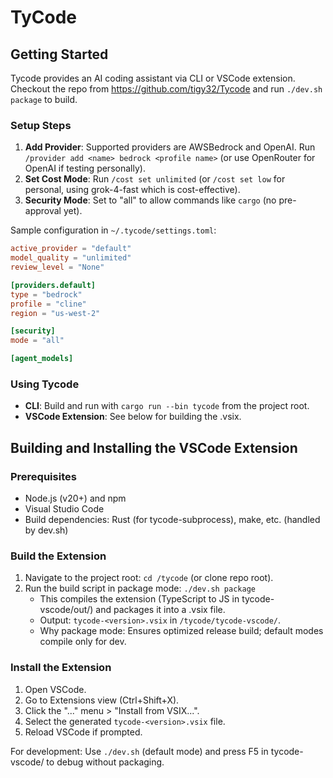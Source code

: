 # TyCode

## Getting Started

Tycode provides an AI coding assistant via CLI or VSCode extension. Checkout the repo from https://github.com/tigy32/Tycode and run `./dev.sh package` to build.

### Setup Steps
1. **Add Provider**: Supported providers are AWSBedrock and OpenAI. Run `/provider add <name> bedrock <profile name>` (or use OpenRouter for OpenAI if testing personally).
2. **Set Cost Mode**: Run `/cost set unlimited` (or `/cost set low` for personal, using grok-4-fast which is cost-effective).
3. **Security Mode**: Set to "all" to allow commands like `cargo` (no pre-approval yet).

Sample configuration in `~/.tycode/settings.toml`:

```toml
active_provider = "default"
model_quality = "unlimited"
review_level = "None"

[providers.default]
type = "bedrock"
profile = "cline"
region = "us-west-2"

[security]
mode = "all"

[agent_models]
```

### Using Tycode
- **CLI**: Build and run with `cargo run --bin tycode` from the project root.
- **VSCode Extension**: See below for building the .vsix.

## Building and Installing the VSCode Extension

### Prerequisites
- Node.js (v20+) and npm
- Visual Studio Code
- Build dependencies: Rust (for tycode-subprocess), make, etc. (handled by dev.sh)

### Build the Extension
1. Navigate to the project root: `cd /tycode` (or clone repo root).
2. Run the build script in package mode: `./dev.sh package`
   - This compiles the extension (TypeScript to JS in tycode-vscode/out/) and packages it into a .vsix file.
   - Output: `tycode-<version>.vsix` in `/tycode/tycode-vscode/`.
   - Why package mode: Ensures optimized release build; default modes compile only for dev.

### Install the Extension
1. Open VSCode.
2. Go to Extensions view (Ctrl+Shift+X).
3. Click the "..." menu > "Install from VSIX...".
4. Select the generated `tycode-<version>.vsix` file.
5. Reload VSCode if prompted.

For development: Use `./dev.sh` (default mode) and press F5 in tycode-vscode/ to debug without packaging.